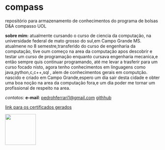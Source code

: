 # compass
repositório para armazenamento de conhecimentos do programa de bolsas D&amp;A compasso UOL

__sobre mim:__  atualmente cursando o curso de ciencia da computação, na universidade federal de mato grosso do sul,em Campo Grande MS.
                atualmene no 8 semestre,transferido do curso de engenharia da computação, tive oum começo na area da computação apos descobrir e testar um curso de programação enquanto cursava engenharia mecanica,e então sempre quis continuar programando, até me levar a trasferir para um curso focado nisto, agora tenho conhecimentos em linguagens como java,python,c,c++,sql , alem de conhecimentos gerais em computção.
                nascido e criado em Campo Grande,espero um dia sair desta cidade e obter uma boa noção na area da computação fora,e um dia poder me tornar um profissional de respeito na area.

*_contatos:_* __e-mail__: pedrohferrari1@gmail.com
              [githhub](https://github.com/pedroferrari27)

[link para os certificados gerados](https://github.com/pedroferrari27/compass/tree/main/certificados_completo)




<img src="https://github.com/pedroferrari27/compass/assets/58122509/48044d97-48f0-4a2f-8013-2a02ee06ae35" width="100" height="100"> 
